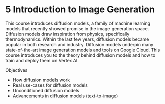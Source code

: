 # 5 Introduction to Image Generation


This course introduces diffusion models, a family of machine learning models that recently showed promise in the image generation space. Diffusion models draw inspiration from physics, specifically thermodynamics. Within the last few years, diffusion models became popular in both research and industry. Diffusion models underpin many state-of-the-art image generation models and tools on Google Cloud. This course introduces you to the theory behind diffusion models and how to train and deploy them on Vertex AI.


Objectives

* How diffusion models work
* Real use-cases for diffusion models
* Unconditioned diffusion models
* Advancements in diffusion models (text-to-image)
